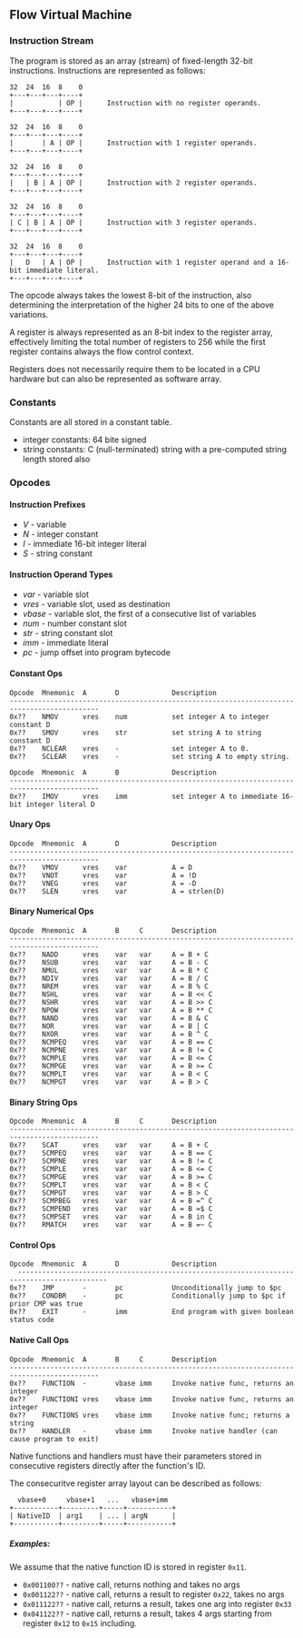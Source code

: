## Flow Virtual Machine

### Instruction Stream

The program is stored as an array (stream) of fixed-length 32-bit instructions.
Instructions are represented as follows:

    32  24  16  8    0
    +---+---+---+----+
    |           | OP |      Instruction with no register operands.
    +---+---+---+----+

    32  24  16  8    0
    +---+---+---+----+
    |       | A | OP |      Instruction with 1 register operands.
    +---+---+---+----+

    32  24  16  8    0
    +---+---+---+----+
    |   | B | A | OP |      Instruction with 2 register operands.
    +---+---+---+----+

    32  24  16  8    0
    +---+---+---+----+
    | C | B | A | OP |      Instruction with 3 register operands.
    +---+---+---+----+

    32  24  16  8    0
    +---+---+---+----+
    |   D   | A | OP |      Instruction with 1 register operand and a 16-bit immediate literal.
    +---+---+---+----+

The opcode always takes the lowest 8-bit of the instruction, also determining the
interpretation of the higher 24 bits to one of the above variations.

A register is always represented as an 8-bit index to the register array, effectively limiting
the total number of registers to 256 while the first register contains always the flow control context.

Registers does not necessarily require them to be located in a CPU hardware
but can also be represented as software array.

### Constants

Constants are all stored in a constant table.

- integer constants: 64 bite signed
- string constants: C (null-terminated) string with a pre-computed string length stored also

### Opcodes

#### Instruction Prefixes

 - *V* - variable
 - *N* - integer constant
 - *I* - immediate 16-bit integer literal
 - *S* - string constant

#### Instruction Operand Types

 - *var* - variable slot
 - *vres* - variable slot, used as destination
 - *vbase* - variable slot, the first of a consecutive list of variables
 - *num* - number constant slot
 - *str* - string constant slot
 - *imm* - immediate literal
 - *pc* - jump offset into program bytecode

#### Constant Ops

    Opcode  Mnemonic  A       D             Description
    --------------------------------------------------------------------------------------------
    0x??    NMOV      vres    num           set integer A to integer constant D
    0x??    SMOV      vres    str           set string A to string constant D
    0x??    NCLEAR    vres    -             set integer A to 0.
    0x??    SCLEAR    vres    -             set string A to empty string.

    Opcode  Mnemonic  A       B             Description
    --------------------------------------------------------------------------------------------
    0x??    IMOV      vres    imm           set integer A to immediate 16-bit integer literal D

#### Unary Ops

    Opcode  Mnemonic  A       D             Description
    --------------------------------------------------------------------------------------------
    0x??    VMOV      vres    var           A = D
    0x??    VNOT      vres    var           A = !D
    0x??    VNEG      vres    var           A = -D
    0x??    SLEN      vres    var           A = strlen(D)

#### Binary Numerical Ops

    Opcode  Mnemonic  A       B     C       Description
    --------------------------------------------------------------------------------------------
    0x??    NADD      vres    var   var     A = B + C
    0x??    NSUB      vres    var   var     A = B - C
    0x??    NMUL      vres    var   var     A = B * C
    0x??    NDIV      vres    var   var     A = B / C
    0x??    NREM      vres    var   var     A = B % C
    0x??    NSHL      vres    var   var     A = B << C
    0x??    NSHR      vres    var   var     A = B >> C
    0x??    NPOW      vres    var   var     A = B ** C
    0x??    NAND      vres    var   var     A = B & C
    0x??    NOR       vres    var   var     A = B | C
    0x??    NXOR      vres    var   var     A = B ^ C
    0x??    NCMPEQ    vres    var   var     A = B == C
    0x??    NCMPNE    vres    var   var     A = B != C
    0x??    NCMPLE    vres    var   var     A = B <= C
    0x??    NCMPGE    vres    var   var     A = B >= C
    0x??    NCMPLT    vres    var   var     A = B < C
    0x??    NCMPGT    vres    var   var     A = B > C

#### Binary String Ops

    Opcode  Mnemonic  A       B     C       Description
    --------------------------------------------------------------------------------------------
    0x??    SCAT      vres    var   var     A = B + C
    0x??    SCMPEQ    vres    var   var     A = B == C
    0x??    SCMPNE    vres    var   var     A = B != C
    0x??    SCMPLE    vres    var   var     A = B <= C
    0x??    SCMPGE    vres    var   var     A = B >= C
    0x??    SCMPLT    vres    var   var     A = B < C
    0x??    SCMPGT    vres    var   var     A = B > C
    0x??    SCMPBEG   vres    var   var     A = B =^ C
    0x??    SCMPEND   vres    var   var     A = B =$ C
    0x??    SCMPSET   vres    var   var     A = B in C
    0x??    RMATCH    vres    var   var     A = B =~ C

#### Control Ops

    Opcode  Mnemonic  A       D             Description
      --------------------------------------------------------------------------------------------
    0x??    JMP       -       pc            Unconditionally jump to $pc
    0x??    CONDBR    -       pc            Conditionally jump to $pc if prior CMP was true
    0x??    EXIT      -       imm           End program with given boolean status code

#### Native Call Ops

    Opcode  Mnemonic  A       B     C       Description
    --------------------------------------------------------------------------------------------
    0x??    FUNCTION  -       vbase imm     Invoke native func, returns an integer
    0x??    FUNCTIONI vres    vbase imm     Invoke native func, returns an integer
    0x??    FUNCTIONS vres    vbase imm     Invoke native func; returns a string
    0x??    HANDLER   -       vbase imm     Invoke native handler (can cause program to exit)

Native functions and handlers must have their parameters stored in consecutive registers directly after
the function's ID.

The consecuritve register array layout can be described as follows:

      vbase+0     vbase+1   ...   vbase+imm
    +-----------+---------+-----+-----------+
    | NativeID  | arg1    | ... | argN      |
    +-----------+---------+-----+-----------+

##### Examples:

We assume that the native function ID is stored in register `0x11`.

- `0x001100??` - native call, returns nothing and takes no args
- `0x001122??` - native call, returns a result to register `0x22`, takes no args
- `0x011122??` - native call, returns a result, takes one arg into register `0x33`
- `0x041122??` - native call, returns a result, takes 4 args starting from register `0x12` to `0x15` including.

